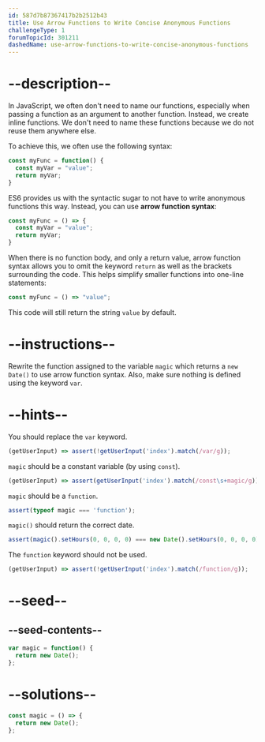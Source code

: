 ```yaml
---
id: 587d7b87367417b2b2512b43
title: Use Arrow Functions to Write Concise Anonymous Functions
challengeType: 1
forumTopicId: 301211
dashedName: use-arrow-functions-to-write-concise-anonymous-functions
---
```


# --description--

In JavaScript, we often don't need to name our functions, especially when passing a function as an argument to another function. Instead, we create inline functions. We don't need to name these functions because we do not reuse them anywhere else.

To achieve this, we often use the following syntax:

```js
const myFunc = function() {
  const myVar = "value";
  return myVar;
}
```

ES6 provides us with the syntactic sugar to not have to write anonymous functions this way. Instead, you can use **arrow function syntax**:

```js
const myFunc = () => {
  const myVar = "value";
  return myVar;
}
```

When there is no function body, and only a return value, arrow function syntax allows you to omit the keyword `return` as well as the brackets surrounding the code. This helps simplify smaller functions into one-line statements:

```js
const myFunc = () => "value";
```

This code will still return the string `value` by default.

# --instructions--

Rewrite the function assigned to the variable `magic` which returns a `new Date()` to use arrow function syntax. Also, make sure nothing is defined using the keyword `var`.

# --hints--

You should replace the `var` keyword.

```js
(getUserInput) => assert(!getUserInput('index').match(/var/g));
```

`magic` should be a constant variable (by using `const`).

```js
(getUserInput) => assert(getUserInput('index').match(/const\s+magic/g));
```

`magic` should be a `function`.

```js
assert(typeof magic === 'function');
```

`magic()` should return the correct date.

```js
assert(magic().setHours(0, 0, 0, 0) === new Date().setHours(0, 0, 0, 0));
```

The `function` keyword should not be used.

```js
(getUserInput) => assert(!getUserInput('index').match(/function/g));
```

# --seed--

## --seed-contents--

```js
var magic = function() {
  return new Date();
};
```

# --solutions--

```js
const magic = () => {
  return new Date();
};
```

